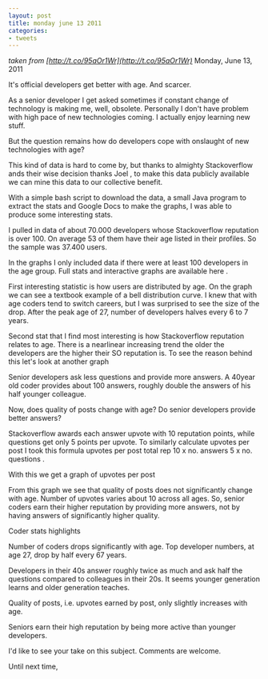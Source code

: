 ```yaml
---
layout: post
title: monday june 13 2011
categories:
- tweets
---
```

*taken from [http://t.co/95aOr1Wr](http://t.co/95aOr1Wr)*
Monday, June 13, 2011

It's official developers get better with age. And scarcer.

As a senior developer I get asked sometimes if constant change of technology is making me, well, obsolete. Personally I don't have problem with high pace of new technologies coming. I actually enjoy learning new stuff.

But the question remains how do developers cope with onslaught of new technologies with age?

This kind of data is hard to come by, but thanks to almighty Stackoverflow ands their wise decision thanks Joel , to make this data publicly available we can mine this data to our collective benefit.

With a simple bash script to download the data, a small Java program to extract the stats and Google Docs to make the graphs, I was able to produce some interesting stats.

I pulled in data of about 70.000 developers whose Stackoverflow reputation is over 100. On average 53 of them have their age listed in their profiles. So the sample was 37.400 users.

In the graphs I only included data if there were at least 100 developers in the age group. Full stats and interactive graphs are available here .

First interesting statistic is how users are distributed by age. On the graph we can see a textbook example of a bell distribution curve. I knew that with age coders tend to switch careers, but I was surprised to see the size of the drop. After the peak age of 27, number of developers halves every 6 to 7 years.

Second stat that I find most interesting is how Stackoverflow reputation relates to age. There is a nearlinear increasing trend the older the developers are the higher their SO reputation is. To see the reason behind this let's look at another graph

Senior developers ask less questions and provide more answers. A 40year old coder provides about 100 answers, roughly double the answers of his half younger colleague.

Now, does quality of posts change with age? Do senior developers provide better answers?

Stackoverflow awards each answer upvote with 10 reputation points, while questions get only 5 points per upvote. To similarly calculate upvotes per post I took this formula upvotes per post  total rep  10 x no. answers  5 x no. questions .

With this we get a graph of upvotes per post

From this graph we see that quality of posts does not significantly change with age. Number of upvotes varies about 10 across all ages. So, senior coders earn their higher reputation by providing more answers, not by having answers of significantly higher quality.

Coder stats  highlights

Number of coders drops significantly with age. Top developer numbers, at age 27, drop by half every 67 years.

Developers in their 40s answer roughly twice as much and ask half the questions compared to colleagues in their 20s. It seems younger generation learns and older generation teaches.

Quality of posts, i.e. upvotes earned by post, only slightly increases with age.

Seniors earn their high reputation by being more active than younger developers.

I'd like to see your take on this subject. Comments are welcome.

Until next time,

